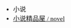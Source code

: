 <span  style="font-family: Simsun,serif; font-size: 17px; ">

- 小说
- [小说精品屋 / novel](https://gitee.com/novel_dev_team/novel)

</span>